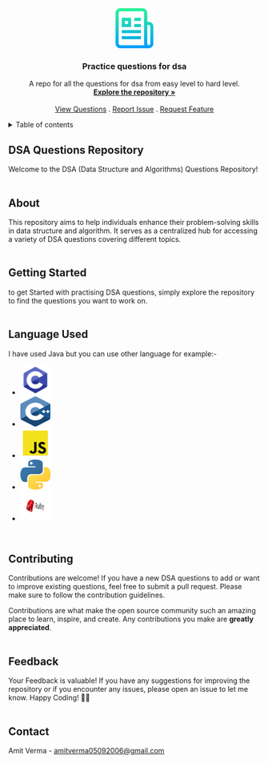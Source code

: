 <div align="center">

<a href="https://github.com/Amitverma0509/DSA-practice-questions"> 
<img src="images/logo.png" alt="logo" width="80" height="80">
</a>

<h3 align="center">Practice questions for dsa</h3>

<p align="center">
A repo for all the questions for dsa from easy level to hard level.
<br />
<a href=""><!-- repo link --><strong>Explore the repository »</strong></a>
<br />
<br />
<a href="[https://github.com/Amitverma0509/DSA-practice-questions](https://github.com/Amitverma0509/DSA-practice-questions/tree/main/Questions)">View Questions</a>
.
<a href="https://github.com/Amitverma0509/DSA-practice-questions/issues">Report Issue</a>
.
<a href="https://github.com/Amitverma0509/DSA-practice-questions/issues">Request Feature</a>
</p>
</div>

<!-- Table of contents -->
<details>
<summary>Table of contents</summary>
<ol>
<li><a href="#dsa-questions-repository">DSA Questions Repository</a></li>
<li><a href="#about">About</a></li>
<li><a href="#getting-started">Getting Started</a></li>
<li><a href="#language-used">Language Used</a></li>
<li><a href="#contributing">Contributing</a></li>
<li><a href="#feedback">Feedback</a></li>
<li><a href="contact">Contact</a></li>
</ol>
</details>

<!-- About -->
## DSA Questions Repository

Welcome to the DSA (Data Structure and Algorithms) Questions Repository! 
<br />
<br />

## About

This repository aims to help individuals enhance their problem-solving skills in data structure and algorithm. It serves as a centralized hub for accessing a variety of DSA questions covering different topics.
<br />
<br />

## Getting Started 

to get Started with practising DSA questions, simply explore the repository to find the questions you want to work on.
<br />
<br />

## Language Used

I have used Java but you can use other language for example:-
<ul>
<li><a href="https://dotnet.microsoft.com/en-us/languages/csharp" target="_blank"><img src="images/C-logo.png" height="60" width="60"></a></li>
<li><a href="https://cplusplus.com/" target="_blank"><img src="images/Cpp.png" height="60" width="60"></a></li>
<li><a href="https://www.javascript.com/" target="_blank"><img src="images/Javascript.png" height="60" width="60"></a></li>
<li><a href="https://www.python.org/" target="_blank"><img src="images/Python.png" height="60" width="60"></a></li>
<li><a href="https://www.ruby-lang.org/en/" target="_blank"><img src="images/Ruby.png" height="60" width="60"></a></li>
</ul>
<br />

## Contributing 
Contributions are welcome! If you have a new DSA questions to add or want to improve existing questions, feel free to submit a pull request. Please make sure to follow the contribution guidelines.

Contributions are what make the open source community such an amazing place to learn, inspire, and create. Any contributions you make are **greatly appreciated**.
<br />
<br />

## Feedback

Your Feedback is valuable! If you have any suggestions for improving the repository or if you encounter any issues, please open an issue to let me know.
Happy Coding! 🎉🚀
<br />
<br />

## Contact

Amit Verma - amitverma05092006@gmail.com
